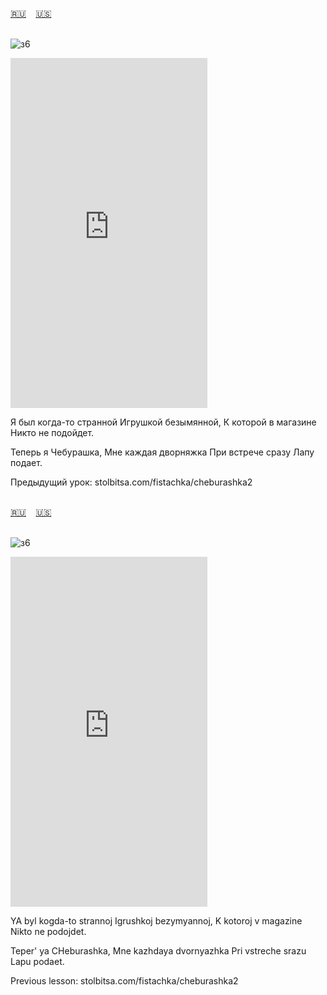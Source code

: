 <span id="ru"><a href='#ru'>🇷🇺</a> &nbsp;&nbsp;&nbsp;<a href='#en'>🇺🇸</a> &nbsp;&nbsp;&nbsp;</span><br><br>

![з6](https://github.com/user-attachments/assets/cec87cd4-7f75-40d4-9e69-1a37539bfb91)

<iframe width="315" height="560" src="https://www.youtube.com/embed/yWju_KHkGWE" frameborder="0" allow="accelerometer; autoplay; clipboard-write; encrypted-media; gyroscope; picture-in-picture; web-share"allowfullscreen></iframe>

Я был когда-то странной
Игрушкой безымянной,
К которой в магазине
Никто не подойдет.

Теперь я Чебурашка,
Мне каждая дворняжка
При встрече сразу
Лапу подает.

Предыдущий урок: stolbitsa.com/fistachka/cheburashka2<br><br>

<span id="en"><a href='#ru'>🇷🇺</a> &nbsp;&nbsp;&nbsp;<a href='#en'>🇺🇸</a> &nbsp;&nbsp;&nbsp;</span><br><br>

![з6](https://github.com/user-attachments/assets/cec87cd4-7f75-40d4-9e69-1a37539bfb91)

<iframe width="315" height="560" src="https://www.youtube.com/embed/48Orn2bQP9E" frameborder="0" allow="accelerometer; autoplay; clipboard-write; encrypted-media; gyroscope; picture-in-picture; web-share"allowfullscreen></iframe>

YA byl kogda-to strannoj
Igrushkoj bezymyannoj,
K kotoroj v magazine
Nikto ne podojdet.

Teper' ya CHeburashka,
Mne kazhdaya dvornyazhka
Pri vstreche srazu
Lapu podaet.

Previous lesson: stolbitsa.com/fistachka/cheburashka2<br><br>


